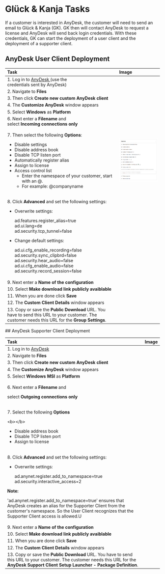# Glück & Kanja Tasks

If a customer is interested in AnyDesk, the customer will need to send an email to Glück & Kanja \(GK\). GK then will contact AnyDesk to request a license and AnyDesk will send back login credentials. With these credentials, GK can start the deployment of a user client and the deployment of a supporter client.

## AnyDesk User Client Deployment

<table>
  <thead>
    <tr>
      <th style="text-align:left">Task</th>
      <th style="text-align:left">Image</th>
    </tr>
  </thead>
  <tbody>
    <tr>
      <td style="text-align:left">1. Log in to <a href="https://my.anydesk.com/login">AnyDesk </a>(use the
        <br
        />credentials sent by AnyDesk)</td>
      <td style="text-align:left"></td>
    </tr>
    <tr>
      <td style="text-align:left">2. Navigate to <b>Files</b>
      </td>
      <td style="text-align:left">
        <img src="../../.gitbook/assets/image.png" alt/>
      </td>
    </tr>
    <tr>
      <td style="text-align:left">3. Then click <b>Create new custom AnyDesk client</b>
      </td>
      <td style="text-align:left">
        <img src="../../.gitbook/assets/anydesk_createnewclient.PNG" alt/>
      </td>
    </tr>
    <tr>
      <td style="text-align:left">4. The <b>Customize AnyDesk</b> window appears</td>
      <td style="text-align:left"></td>
    </tr>
    <tr>
      <td style="text-align:left">5. Select <b>Windows</b> as <b>Platform</b>
      </td>
      <td style="text-align:left"></td>
    </tr>
    <tr>
      <td style="text-align:left">6. Next enter a <b>Filename</b> and
        <br />select <b>Incoming connections only</b>
      </td>
      <td style="text-align:left"></td>
    </tr>
    <tr>
      <td style="text-align:left">
        <p>7. Then select the following <b>Options</b>:
          <br />
        </p>
        <ul>
          <li>Disable settings</li>
          <li>Disable address book</li>
          <li>Disable TCP listen port</li>
          <li>Automatically register alias</li>
          <li>Assign to license</li>
          <li>Access control list
            <ul>
              <li>Enter the namespace of your customer, start with an @.</li>
              <li>For example: @companyname</li>
            </ul>
          </li>
        </ul>
      </td>
      <td style="text-align:left">
        <img src="../../.gitbook/assets/anydesk_options.png" alt/>
      </td>
    </tr>
    <tr>
      <td style="text-align:left">
        <p>8. Click <b>Advanced</b> and set the following settings:</p>
        <p></p>
        <ul>
          <li>
            <p>Overwrite settings:</p>
            <p>ad.features.register_alias=true
              <br />ad.ui.lang=de
              <br />ad.security.tcp_tunnel=false
              <br />
            </p>
          </li>
          <li>
            <p>Change default settings:</p>
            <p>ad.ui.cfg_enable_recording=false
              <br />ad.security.sync_clipbrd=false
              <br />ad.security.hear_audio=false
              <br />ad.ui.cfg_enable_audio=false
              <br />ad.security.record_session=false</p>
          </li>
        </ul>
      </td>
      <td style="text-align:left">
        <img src="../../.gitbook/assets/anydesk_advancedoptions.png" alt/>
      </td>
    </tr>
    <tr>
      <td style="text-align:left">9. Next enter a <b>Name of the configuration</b>
      </td>
      <td style="text-align:left"></td>
    </tr>
    <tr>
      <td style="text-align:left">10. Select <b>Make download link publicly avaiblable</b>
      </td>
      <td style="text-align:left"></td>
    </tr>
    <tr>
      <td style="text-align:left">11. When you are done click <b>Save</b>
      </td>
      <td style="text-align:left"></td>
    </tr>
    <tr>
      <td style="text-align:left">12. The <b>Custom Client Details</b> window appears</td>
      <td style="text-align:left">
        <img src="../../.gitbook/assets/anydesk_publicdownload.png" alt/>
      </td>
    </tr>
    <tr>
      <td style="text-align:left">13. Copy or save the <b>Public Download</b> URL. You have to send this URL
        to your customer. The customer needs this URL for the <b>Group Settings</b>.</td>
      <td
      style="text-align:left"></td>
    </tr>
  </tbody>
</table>## AnyDesk Supporter Client Deployment

<table>
  <thead>
    <tr>
      <th style="text-align:left">Task</th>
      <th style="text-align:left">Image</th>
    </tr>
  </thead>
  <tbody>
    <tr>
      <td style="text-align:left">1. Log in to <a href="https://my.anydesk.com/login">AnyDesk</a>
      </td>
      <td style="text-align:left"></td>
    </tr>
    <tr>
      <td style="text-align:left">2. Navigate to <b>Files</b>
      </td>
      <td style="text-align:left">
        <img src="../../.gitbook/assets/image.png" alt/>
      </td>
    </tr>
    <tr>
      <td style="text-align:left">3. Then click <b>Create new custom AnyDesk client</b>
      </td>
      <td style="text-align:left">
        <img src="../../.gitbook/assets/anydesk_createnewclient.PNG" alt/>
      </td>
    </tr>
    <tr>
      <td style="text-align:left">4. The <b>Customize AnyDesk</b> window appears</td>
      <td style="text-align:left"></td>
    </tr>
    <tr>
      <td style="text-align:left">5. Select <b>Windows MSI</b> as <b>Platform</b>
      </td>
      <td style="text-align:left"></td>
    </tr>
    <tr>
      <td style="text-align:left">
        <p>6. Next enter a <b>Filename</b> and</p>
        <p>select <b>Outgoing connections only</b>
        </p>
      </td>
      <td style="text-align:left"></td>
    </tr>
    <tr>
      <td style="text-align:left">
        <p>7. Select the following <b>Options</b>
        </p>
        <p>&lt;b&gt;&lt;/b&gt;</p>
        <ul>
          <li>Disable address book</li>
          <li>Disable TCP listen port</li>
          <li>Assign to license</li>
        </ul>
      </td>
      <td style="text-align:left">
        <img src="../../.gitbook/assets/anydesksupporter_options.png" alt/>
      </td>
    </tr>
    <tr>
      <td style="text-align:left">
        <p>8. Click <b>Advanced</b> and set the following settings:</p>
        <p></p>
        <ul>
          <li>
            <p>Overwrite settings:</p>
            <p>ad.anynet.register.add_to_namespace=true ad.security.interactive_access=2</p>
          </li>
        </ul>
        <p><b>Note:</b>
        </p>
        <p>&apos;ad.anynet.register.add_to_namespace=true&apos; ensures that AnyDesk
          creates an alias for the Supporter Client from the customer&apos;s namespace.
          So the User Client recognizes that the Supporter Client access is allowed.U</p>
      </td>
      <td style="text-align:left">
        <img src="../../.gitbook/assets/anydesksupporter_advancedoptions.png"
        alt/>
      </td>
    </tr>
    <tr>
      <td style="text-align:left">9. Next enter a <b>Name of the configuration</b>
      </td>
      <td style="text-align:left"></td>
    </tr>
    <tr>
      <td style="text-align:left">10. Select <b>Make download link publicly avaiblable</b>
      </td>
      <td style="text-align:left"></td>
    </tr>
    <tr>
      <td style="text-align:left">11. When you are done click <b>Save</b>
      </td>
      <td style="text-align:left"></td>
    </tr>
    <tr>
      <td style="text-align:left">12. The <b>Custom Client Details</b> window appears</td>
      <td style="text-align:left">
        <img src="../../.gitbook/assets/anydesksupporter_publicdownload.png" alt/>
      </td>
    </tr>
    <tr>
      <td style="text-align:left">13. Copy or save the <b>Public Download</b> URL. You have to send this URL
        to your customer. The customer needs this URL for the <b>AnyDesk Support Client Setup Launcher - Package Definition</b>.</td>
      <td
      style="text-align:left"></td>
    </tr>
  </tbody>
</table>